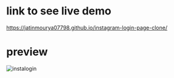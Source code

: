 # link to see live demo
https://jatinmourya07798.github.io/instagram-login-page-clone/
# preview
![instalogin](https://user-images.githubusercontent.com/55657605/134467901-7298f465-ddb5-42ce-a5d3-bec180441ceb.png)

